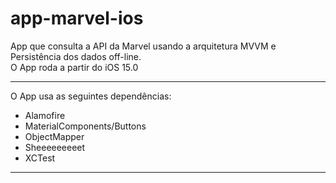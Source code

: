 # app-marvel-ios
App que consulta a API da Marvel usando a arquitetura MVVM e Persistência dos dados off-line.<br>
O App roda a partir do iOS 15.0

<hr>

O App usa as seguintes dependências:
* Alamofire
* MaterialComponents/Buttons
* ObjectMapper
* Sheeeeeeeeet
* XCTest

<hr>
